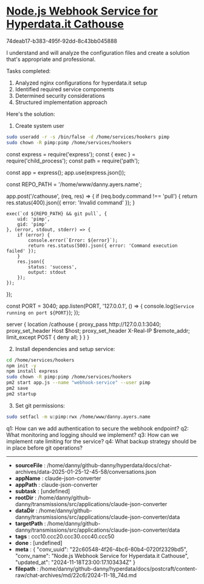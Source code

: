 # [Node.js Webhook Service for Hyperdata.it Cathouse](https://claude.ai/chat/22c60548-4f26-4bc6-80b4-0720f2329bd5)

74deab17-b383-495f-92dd-8c43bb045888

 I understand and will analyze the configuration files and create a solution that's appropriate and professional.

Tasks completed:
1. Analyzed nginx configurations for hyperdata.it setup
2. Identified required service components
3. Determined security considerations
4. Structured implementation approach

Here's the solution:

1. Create system user
```bash
sudo useradd -r -s /bin/false -d /home/services/hookers pimp
sudo chown -R pimp:pimp /home/services/hookers
```



<antArtifact identifier="webhook-service" type="application/vnd.ant.code" language="javascript" title="Git Webhook Service">
const express = require('express');
const { exec } = require('child_process');
const path = require('path');

const app = express();
app.use(express.json());

const REPO_PATH = '/home/www/danny.ayers.name';

app.post('/cathouse', (req, res) => {
    if (req.body.command !== 'pull') {
        return res.status(400).json({ error: 'Invalid command' });
    }

    exec(`cd ${REPO_PATH} && git pull`, {
        uid: 'pimp',
        gid: 'pimp'
    }, (error, stdout, stderr) => {
        if (error) {
            console.error(`Error: ${error}`);
            return res.status(500).json({ error: 'Command execution failed' });
        }
        res.json({ 
            status: 'success',
            output: stdout 
        });
    });
});

const PORT = 3040;
app.listen(PORT, '127.0.0.1', () => {
    console.log(`Service running on port ${PORT}`);
});
</antArtifact>

<antArtifact identifier="nginx-config" type="application/vnd.ant.code" language="nginx" title="Nginx Configuration">
server {
    location /cathouse {
        proxy_pass http://127.0.0.1:3040;
        proxy_set_header Host $host;
        proxy_set_header X-Real-IP $remote_addr;
        limit_except POST { deny all; }
    }
}
</antArtifact>

2. Install dependencies and setup service:
```bash
cd /home/services/hookers
npm init -y
npm install express
sudo chown -R pimp:pimp /home/services/hookers
pm2 start app.js --name "webhook-service" --user pimp
pm2 save
pm2 startup
```

3. Set git permissions:
```bash
sudo setfacl -m u:pimp:rwx /home/www/danny.ayers.name
```

q1: How can we add authentication to secure the webhook endpoint?
q2: What monitoring and logging should we implement?
q3: How can we implement rate limiting for the service?
q4: What backup strategy should be in place before git operations?

---

* **sourceFile** : /home/danny/github-danny/hyperdata/docs/chat-archives/data-2025-01-25-12-45-58/conversations.json
* **appName** : claude-json-converter
* **appPath** : claude-json-converter
* **subtask** : [undefined]
* **rootDir** : /home/danny/github-danny/transmissions/src/applications/claude-json-converter
* **dataDir** : /home/danny/github-danny/transmissions/src/applications/claude-json-converter/data
* **targetPath** : /home/danny/github-danny/transmissions/src/applications/claude-json-converter/data
* **tags** : ccc10.ccc20.ccc30.ccc40.ccc50
* **done** : [undefined]
* **meta** : {
  "conv_uuid": "22c60548-4f26-4bc6-80b4-0720f2329bd5",
  "conv_name": "Node.js Webhook Service for Hyperdata.it Cathouse",
  "updated_at": "2024-11-18T23:00:17.103434Z"
}
* **filepath** : /home/danny/github-danny/hyperdata/docs/postcraft/content-raw/chat-archives/md/22c6/2024-11-18_74d.md